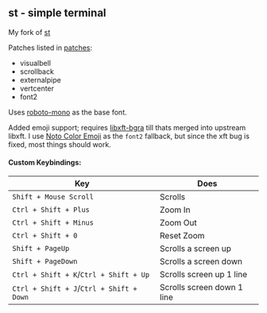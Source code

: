 ## st - simple terminal

My fork of [st](https://st.suckless.org/)

Patches listed in [patches](./patches):

* visualbell
* scrollback
* externalpipe
* vertcenter
* font2

Uses [roboto-mono](https://www.archlinux.org/packages/community/any/ttf-roboto-mono/) as the base font.

Added emoji support; requires [libxft-bgra](https://aur.archlinux.org/packages/libxft-bgra/) till thats merged into upstream libxft. I use [Noto Color Emoji](https://www.archlinux.org/packages/extra/any/noto-fonts-emoji/) as the `font2` fallback, but since the xft bug is fixed, most things should work.

#### Custom Keybindings:

Key | Does
--- | ---
`Shift + Mouse Scroll` | Scrolls
`Ctrl + Shift + Plus` | Zoom In
`Ctrl + Shift + Minus` | Zoom Out
`Ctrl + Shift + 0` | Reset Zoom
`Shift + PageUp` | Scrolls a screen up
`Shift + PageDown` | Scrolls a screen down
`Ctrl + Shift + K`/`Ctrl + Shift + Up` | Scrolls screen up 1 line
`Ctrl + Shift + J`/`Ctrl + Shift + Down` | Scrolls screen down 1 line

